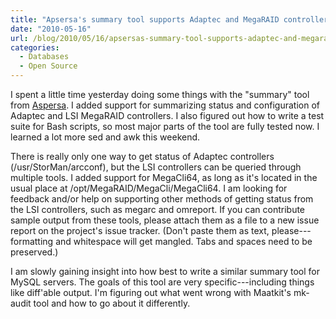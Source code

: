 ```yaml
---
title: "Apsersa's summary tool supports Adaptec and MegaRAID controllers"
date: "2010-05-16"
url: /blog/2010/05/16/apsersas-summary-tool-supports-adaptec-and-megaraid-controllers/
categories:
  - Databases
  - Open Source
---
```

I spent a little time yesterday doing some things with the "summary" tool from [Aspersa](http://code.google.com/p/aspersa). I added support for summarizing status and configuration of Adaptec and LSI MegaRAID controllers. I also figured out how to write a test suite for Bash scripts, so most major parts of the tool are fully tested now. I learned a lot more sed and awk this weekend.

There is really only one way to get status of Adaptec controllers (/usr/StorMan/arcconf), but the LSI controllers can be queried through multiple tools. I added support for MegaCli64, as long as it's located in the usual place at /opt/MegaRAID/MegaCli/MegaCli64. I am looking for feedback and/or help on supporting other methods of getting status from the LSI controllers, such as megarc and omreport. If you can contribute sample output from these tools, please attach them as a file to a new issue report on the project's issue tracker. (Don't paste them as text, please---formatting and whitespace will get mangled. Tabs and spaces need to be preserved.)

I am slowly gaining insight into how best to write a similar summary tool for MySQL servers. The goals of this tool are very specific---including things like diff'able output. I'm figuring out what went wrong with Maatkit's mk-audit tool and how to go about it differently.


